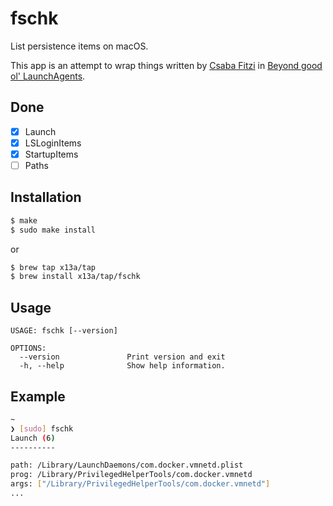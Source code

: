 # fschk

List persistence items on macOS.

This app is an attempt to wrap things written by 
[Csaba Fitzi](https://twitter.com/theevilbit) in 
[Beyond good ol' LaunchAgents](https://theevilbit.github.io/beyond/).

## Done

- [x] Launch
- [x] LSLoginItems
- [x] StartupItems
- [ ] Paths

## Installation

```sh
$ make
$ sudo make install
```
or
```sh
$ brew tap x13a/tap
$ brew install x13a/tap/fschk
```

## Usage

```text
USAGE: fschk [--version]

OPTIONS:
  --version               Print version and exit
  -h, --help              Show help information.
```

## Example

```sh
~
❯ [sudo] fschk
Launch (6)
----------

path: /Library/LaunchDaemons/com.docker.vmnetd.plist
prog: /Library/PrivilegedHelperTools/com.docker.vmnetd
args: ["/Library/PrivilegedHelperTools/com.docker.vmnetd"]
...
```
